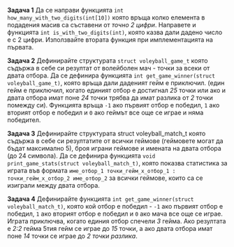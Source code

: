 **Задача 1**
Да се направи функцията `int how_many_with_two_digits(int[10])` която връща колко елемента в подадения масив са съставени от *точно 2 цифри*. Направете и функцията `int is_with_two_digits(int)`, която казва дали дадено число е с 2 цифри. Използвайте втората функция при имплементацията на първата.

**Задача 2**
Дефинирайте структурата `struct voleyball_game_t` която съдържа в себе си резултат от волейболен мач - точки за всеки от двата отбора. Да се дефинира функцията `int get_game_winner(struct voleyball_game_t)`, която връща дали даденият гейм е приключил. (един гейм е приключил, когато единият отбор е достигнал *25* точки или ако и двата отбора имат поне *24* точки трябва да имат разлика от *2* точки помежду си). Функцията връща `-1` ако първият отбор е победил, `1` ако вторият отбор е победил и `0` ако геймът все още се играе и няма победител.

**Задача 3**
Дефинирайте структурата struct voleyball_match_t която съдържа в себе си резултатите от всички геймове (геймовете могат да бъдат максимално 5), броя играни геймове и имената на двата отбора (до 24 символа).
Да се дефинира функцията `void print_game_stats(struct voleyball_match_t)`,
която показва статистика за играта във форматa
`име_отбор_1 точки_гейм_х_отбор_1 : точки_гейм_х_отбор_2 име_отбор_2`
за всички геймове, които са се изиграли между двата отбора.

**Задача 4**
Дефинирайте функцията `int get_game_winner(struct voleyball_match_t)`, която кой отбор е победил - `-1` ако първият отбор е победил, `1` ако вторият отбор е победил и `0` ако мача все още се играе. Играта приключва, когато единия отбор спечели *3* гейма. Ако резултата е *2:2* гейма 5тия гейм се играе до *15* точки, а ако двата отбора имат поне *14* точки се играе до *2 точки разлика*.
